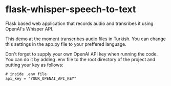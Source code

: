 # flask-whisper-speech-to-text
Flask based web application that records audio and transribes it using OpenAI's Whisper API. 

This demo at the moment transcribes audio files in Turkish. You can change this settings in the app.py file to your preffered language.

Don't forget to supply your own OpenAI API key when running the code. You can do it by adding .env file to the root directory of the project and putting your key as follows:
```
# inside .env file 
api_key = "YOUR_OPENAI_API_KEY"
```
